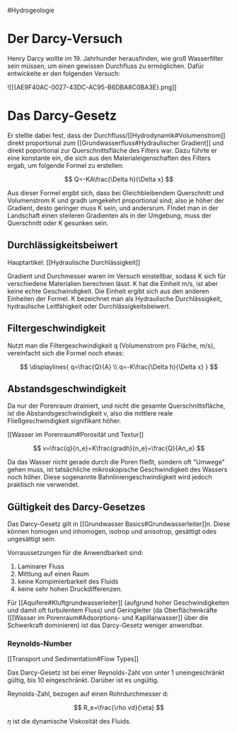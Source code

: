 #Hydrogeologie 

# Der Darcy-Versuch

Henry Darcy wollte im 19. Jahrhunder herausfinden, wie groß Wasserfilter sein müssen, um einen gewissen Durchfluss zu ermöglichen. Dafür entwickelte er den folgenden Versuch:

![[{AE9F40AC-0027-43DC-AC95-B6DBA8C0BA3E}.png]]

# Das Darcy-Gesetz

Er stellte dabei fest, dass der Durchfluss/[[Hydrodynamik#Volumenstrom]] direkt proportional zum [[Grundwasserfluss#Hydraulischer Gradient]] und direkt poportional zur Querschnittsfläche des Filters war. Dazu führte er eine konstante ein, die sich aus den Materialeigenschaften des Filters ergab, um folgende Formel zu erstellen:

$$
Q=-KA\frac{\Delta h}{\Delta x}
$$

Aus dieser Formel ergibt sich, dass bei Gleichbleibendem Querschnitt und Volumenstrom K und gradh umgekehrt proportional sind, also je höher der Gradient, desto geringer muss K sein, und andersrum. FIndet man in der Landschaft einen steileren Gradienten als in der Umgebung, muss der Querschnitt oder K gesunken sein.  

## Durchlässigkeitsbeiwert

Hauptartikel: [[Hydraulische Durchlässigkeit]]

Gradient und Durchmesser waren im Versuch einstellbar, sodass K sich für verschiedene Materialien berechnen lässt. K hat die Einheit m/s, ist aber keine echte Geschwindigkeit. Die Einheit ergibt sich aus den anderen Einheiten der Formel. K bezeichnet man als Hydraulische Durchlässigkeit, hydraulische Leitfähigkeit oder Durchlässigkeitsbeiwert.

## Filtergeschwindigkeit

Nutzt man die Filtergeschwindigkeit q (Volumenstrom pro Fläche, m/s), vereinfacht sich die Formel noch etwas:

$$
\displaylines{
q=\frac{Q}{A} \\
q=-K\frac{\Delta h}{\Delta x}
}
$$

## Abstandsgeschwindigkeit

Da nur der Porenraum drainiert, und nicht die gesamte Querschnittsfläche, ist die Abstandsgeschwindigkeit v, also die mittlere reale Fließgeschwindigkeit signifikant höher.

[[Wasser im Porenraum#Porosität und Textur]]

$$
v=\frac{q}{n_e}=K\frac{gradh}{n_e}=\frac{Q}{An_e}
$$

Da das Wasser nicht gerade durch die Poren fließt, sondern oft "Umwege" gehen muss, ist tatsächliche mikroskopische Geschwindigkeit des Wassers noch höher. Diese sogenannte Bahnliniengeschwindigkeit wird jedoch praktisch nie verwendet.

## Gültigkeit des Darcy-Gesetzes

Das Darcy-Gesetz gilt in [[Grundwasser Basics#Grundwasserleiter]]n. Diese können homogen und inhomogen, isotrop und anisotrop, gesättigt odes ungesättigt sein. 

Vorraussetzungen für die Anwendbarkeit sind:
1. Laminarer Fluss
2. Mittlung auf einen Raum
3. keine Kompimierbarkeit des Fluids
4. keine sehr hohen Druckdifferenzen.

Für [[Aquifere#Kluftgrundwasserleiter]] (aufgrund hoher Geschwindigkeiten und damit 
oft turbulentem Fluss) und Geringleiter (da Oberflächenkräfte ([[Wasser im Porenraum#Adsorptions- und Kapillarwasser]] über die Schwerkraft dominieren) ist das Darcy-Gesetz weniger anwendbar.

### Reynolds-Number

[[Transport und Sedimentation#Flow Types]]

Das Darcy-Gesetz ist bei einer Reynolds-Zahl von unter 1 uneingeschränkt gültig, bis 10 eingeschränkt. Darüber ist es ungültig.

Reynolds-Zahl, bezogen auf einen Rohrdurchmesser d:

$$
R_e=\frac{\rho vd}{\eta}
$$

$\eta$ ist die dynamische Viskosität des Fluids.


